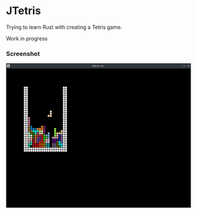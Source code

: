 # JTetris

Trying to learn Rust with creating a Tetris game.

Work in progress

### Screenshot
![Alt text](Assets/Screenshot.png)
